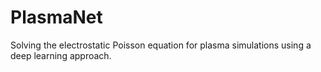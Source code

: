# PlasmaNet

Solving the electrostatic Poisson equation for plasma simulations using a deep learning approach.